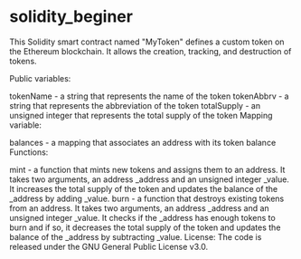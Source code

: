 # solidity_beginer
This Solidity smart contract named "MyToken" defines a custom token on the Ethereum blockchain. It allows the creation, tracking, and destruction of tokens.

Public variables:

tokenName - a string that represents the name of the token
tokenAbbrv - a string that represents the abbreviation of the token
totalSupply - an unsigned integer that represents the total supply of the token
Mapping variable:

balances - a mapping that associates an address with its token balance
Functions:

mint - a function that mints new tokens and assigns them to an address. It takes two arguments, an address _address and an unsigned integer _value. It increases the total supply of the token and updates the balance of the _address by adding _value.
burn - a function that destroys existing tokens from an address. It takes two arguments, an address _address and an unsigned integer _value. It checks if the _address has enough tokens to burn and if so, it decreases the total supply of the token and updates the balance of the _address by subtracting _value.
License:
The code is released under the GNU General Public License v3.0.
